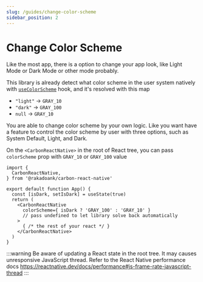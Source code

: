 ```yaml
---
slug: /guides/change-color-scheme
sidebar_position: 2
---
```


# Change Color Scheme

Like the most app, there is a option to change your app look, like Light Mode or Dark Mode or other mode probably.

This library is already detect what color scheme in the user system natively with [`useColorScheme`](https://reactnative.dev/docs/usecolorscheme) hook, and it's resolved with this map
- `"light"` -> `GRAY_10`
- `"dark"` -> `GRAY_100`
- `null` -> `GRAY_10`

You are able to change color scheme by your own logic. Like you want have a feature to control the color scheme by user with three options, such as System Default, Light, and Dark.

On the `<CarbonReactNative>` in the root of React tree, you can pass `colorScheme` prop with `GRAY_10` or `GRAY_100` value

```tsx
import {
  CarbonReactNative,
} from '@rakadoank/carbon-react-native'

export default function App() {
  const [isDark, setIsDark] = useState(true)
  return (
    <CarbonReactNative
      colorScheme={ isDark ? 'GRAY_100' : 'GRAY_10' }
      // pass undefined to let library solve back automatically
    >
      { /* the rest of your react */ }
    </CarbonReactNative>
  )
}
```

:::warning
Be aware of updating a React state in the root tree. It may causes unresponsive JavaScript thread. Refer to the React Native performance docs https://reactnative.dev/docs/performance#js-frame-rate-javascript-thread
:::